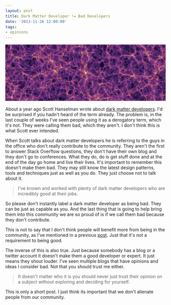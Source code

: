 ```yaml
---
layout: post
title: Dark Matter Developer != Bad Developers
date: '2013-11-26 12:00:00'
tags:
- opinions
---
```


![featured-image](/content/images/2014/Apr/dark_matter_large.jpg)

About a year ago Scott Hanselman wrote about [dark matter developers](http://www.hanselman.com/blog/DarkMatterDevelopersTheUnseen99.aspx). I'd be surprised if you hadn't heard of the term already. The problem is, in the last couple of weeks I've seen people using it as a derogatory term, which it's not. They were calling them bad, which they aren't. I don't think this is what Scott ever intended.

When Scott talks about dark matter developers he is referring to the guys in the office who don't really contribute to the community. They aren't the first to answer Stack Overflow questions, they don't have their own blog and they don't go to conferences. What they do, do is get stuff done and at the end of the day go home and live their lives. It's important to remember this doesn't make them bad. They may still know the latest design patterns, tools and techniques just as well as you do. They just choose not to talk about it. 

> I've known and worked with plenty of dark matter developers who are incredibly good at their jobs.

So please don't instantly label a dark matter developer as being bad. They can be just as capable as you. And the last thing that is going to help bring them into this community we are so proud of is if we call them bad because they don't contribute.

This is not to say that I don't think people will benefit more from being in the community, as I've mentioned in a previous [post](http://mat-mcloughlin.net/2013/10/02/why-developers-should-go-to-conferences.html). Just that it's not a requirement to being good.

The inverse of this is also true. Just because somebody has a blog or a twitter account it doesn't make them a good developer or expert. It just means they shout louder. I've seen multiple blogs that have opinions and ideas I consider bad. Not that you should trust me either. 

> It doesn't matter who it is you should never just trust their opinion on a subject without exploring and deciding for yourself.

This is only a short post. I just think its important that we don't alienate people from our community.
 
